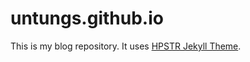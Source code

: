 # untungs.github.io

This is my blog repository.
It uses [HPSTR Jekyll Theme](https://github.com/mmistakes/hpstr-jekyll-theme).
